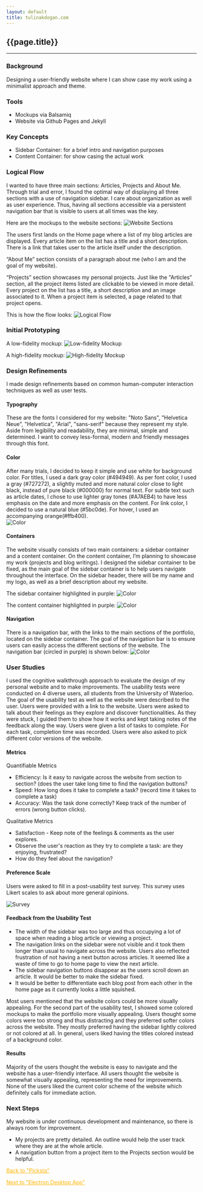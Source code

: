 ```yaml
---
layout: default
title: tulinakdogan.com
---
```


<!-- <a href="/project.html"><i title="Projects" class="fa fa-angle-left"></i></a>
<a href="/project.html/">Projects</a> -->
<!-- <a href="https://github.com/tulinn"><i title="Github" class="fa fa-angle-left" style="color:#ffb400; font-size:30px;"></i></a>  -->

## {{page.title}}

* * *

### Background
Designing a user-friendly website where I can show case my work using a minimalist approach and theme.

### Tools
*   Mockups via Balsamiq
*   Website via Github Pages and Jekyll 

### Key Concepts
*	Sidebar Container: for a brief intro and navigation purposes
*	Content Container: for show casing the actual work

### Logical Flow
I wanted to have three main sections: Articles, Projects and About Me. Through trial and error, I found the optimal way of displaying all three sections with a use of navigation sidebar. I care about organization as well as user experience. Thus, having all sections accessible via a persistent navigation bar that is visible to users at all times was the key. 

Here are the mockups to the website sections:
![Website Sections](../assets/img/website-sections.png)

The users first lands on the Home page where a list of my blog articles are displayed. Every article item on the list has a title and a short description. There is a link that takes user to the article itself under the description. 

“About Me” section consists of a paragraph about me (who I am and the goal of my website). 

“Projects” section showcases my personal projects. Just like the "Articles" section, all the project items listed are clickable to be viewed in more detail. Every project on the list has a title, a short description and an image associated to it. When a project item is selected, a page related to that project opens. 

This is how the flow looks:
![Logical Flow](../assets/img/website-flow.jpg)

### Initial Prototyping
A low-fidelity mockup:
![Low-fidelity Mockup](../assets/img/website-low-fidelity-mockup.jpg)

A high-fidelity mockup:
![High-fidelity Mockup](../assets/img/website.png)

### Design Refinements
I made design refinements based on common human-computer interaction techniques as well as user tests. 

#### Typography
These are the fonts I considered for my website: "Noto Sans", "Helvetica Neue", "Helvetica", "Arial", "sans-serif" because they represent my style. Aside from legibility and readability, they are minimal, simple and determined. I want to convey less-formal, modern and friendly messages through this font. 

#### Color
After many trials, I decided to keep it simple and use white for background color. For titles, I used a dark gray color (#494949). As per font color, I used a gray (#727272), a slightly muted and more natural color close to light black, instead of pure black (#000000) for normal text. For subtle text such as article dates, I chose to use lighter gray tones (#A7AEB4) to have less emphasis on the date and more emphasis on the content. For link color, I decided to use a natural blue (#5bc0de). For hover, I used an accompanying orange(#ffb400).   
![Color](../assets/img/website-color.png)

#### Containers
The website visually consists of two main containers: a sidebar container and a content container. On the content container, I’m planning to showcase my work (projects and blog writings). I designed the sidebar container to be fixed, as the main goal of the sidebar container is to help users navigate throughout the interface. On the sidebar header, there will be my name and my logo, as well as a brief description about my website. 

The sidebar container highlighted in purple: 
![Color](../assets/img/website-sidebar.png)

The content container highlighted in purple: 
![Color](../assets/img/website-content.png)

#### Navigation
There is a navigation bar, with the links to the main sections of the portfolio, located on the sidebar container. The goal of the navigation bar is to ensure users can easily access the different sections of the website. The navigation bar (circled in purple) is shown below:
![Color](../assets/img/website-navigation.png)

### User Studies
I used the cognitive walkthrough approach to evaluate the design of my personal website and to make improvements. The usability tests were conducted on 4 diverse users, all students from the University of Waterloo. The goal of the usability test as well as the website were described to the user. Users were provided with a link to the website. Users were asked to talk about their feelings as they explore and discover functionalities. As they were stuck, I guided them to show how it works and kept taking notes of the feedback along the way. Users were given a list of tasks to complete. For each task, completion time was recorded. Users were also asked to pick different color versions of the website. 

#### Metrics
Quantifiable Metrics
*	Efficiency: Is it easy to navigate across the website from section to section? (does the user take long time to find the navigation buttons? 
*	Speed: How long does it take to complete a task? (record time it takes to complete a task)
*	Accuracy: Was the task done correctly? Keep track of the number of errors (wrong button clicks).

Qualitative Metrics
*	Satisfaction - Keep note of the feelings & comments as the user explores. 
*	Observe the user's reaction as they try to complete a task: are they enjoying, frustrated?
*	How do they feel about the navigation?

#### Preference Scale
Users were asked to fill in a post-usability test survey. This survey uses Likert scales to ask about more general opinions. 

![Survey](../assets/img/website-survey.png)

#### Feedback from the Usability Test
*   The width of the sidebar was too large and thus occupying a lot of space when reading a blog article or viewing a project. 
*   The navigation links on the sidebar were not visible and it took them longer than usual to navigate across the website. Users also reflected frustration of not having a next button across articles. It seemed like a waste of time to go to home page to view the next article.  
*   The sidebar navigation buttons disappear as the users scroll down an article. It would be better to make the sidebar fixed. 
*   It would be better to differentiate each blog post from each other in the home page as it currently looks a little squished. 

Most users mentioned that the website colors could be more visually appealing. For the second part of the usability test, I showed some colored mockups to make the portfolio more visually appealing. Users thought some colors were too strong and thus distracting and they preferred softer colors across the website. They mostly preferred having the sidebar lightly colored or not colored at all. In general, users liked having the titles colored instead of a background color.  

#### Results
Majority of the users thought the website is easy to navigate and the website has a user-friendly interface. All users thought the website is somewhat visually appealing, representing the need for improvements. None of the users liked the current color scheme of the website which definitely calls for immediate action.  

### Next Steps
My website is under continuous development and maintenance, so there is always room for improvement.

*   My projects are pretty detailed. An outline would help the user track where they are at the whole article. 
*   A navigation button from a project item to the Projects section would be helpful.

<a href="/projects/Picksta.html"><i title="Back" class="fa fa-long-arrow-left" style="color:#ffb400;"></i></a>
<a href="/projects/Picksta.html" style="color:#ffb400;">Back to "Picksta"</a>

<a href="/projects/Electron.html"><i title="Next" class="fa fa-long-arrow-right" style="color:#ffb400;"></i></a>
<a href="/projects/Electron.html" style="color:#ffb400;">Next to "Electron Desktop App"</a>